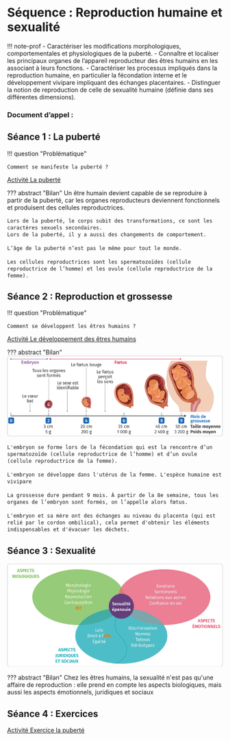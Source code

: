 # Séquence : Reproduction humaine et sexualité

!!! note-prof
    - Caractériser les modifications morphologiques, comportementales et physiologiques de la puberté.
    - Connaître et localiser les principaux organes de l’appareil reproducteur des êtres humains en les associant à leurs fonctions.
    - Caractériser les processus impliqués dans la reproduction humaine, en particulier la fécondation interne et le développement vivipare impliquant des échanges placentaires.
    - Distinguer la notion de reproduction de celle de sexualité humaine (définie dans ses différentes dimensions).


    
### Document d’appel :



## Séance 1 : La puberté

!!! question "Problématique"

    Comment se manifeste la puberté ?

[Activité La puberté](../puberte)




??? abstract "Bilan"
    Un être humain devient capable de se reproduire à partir de la puberté, car les organes reproducteurs deviennent fonctionnels et produisent des cellules reproductrices.

    Lors de la puberté, le corps subit des transformations, ce sont les caractères sexuels secondaires.
    Lors de la puberté, il y a aussi des changements de comportement.

    L’âge de la puberté n’est pas le même pour tout le monde.
    
    Les cellules reproductrices sont les spermatozoïdes (cellule reproductrice de l’homme) et les ovule (cellule reproductrice de la femme).



## Séance 2 : Reproduction et grossesse

!!! question "Problématique"

    Comment se développent les êtres humains ?
    
[Activité Le développement des êtres humains](../repro)




??? abstract "Bilan"
    ![alt text](image-2.png)

    L'embryon se forme lors de la fécondation qui est la rencontre d’un spermatozoïde (cellule reproductrice de l’homme) et d’un ovule (cellule reproductrice de la femme).

    L'embryon se développe dans l'utérus de la femme. L'espèce humaine est vivipare

    La grossesse dure pendant 9 mois. À partir de la 8e semaine, tous les organes de l’embryon sont formés, on l’appelle alors fœtus. 

    L'embryon et sa mère ont des échanges au niveau du placenta (qui est relié par le cordon ombilical), cela permet d'obtenir les éléments indispensables et d'évacuer les déchets.





<div style="page-break-after: always;"></div>

## Séance 3 : Sexualité


    

![](pictures/sexualite.png)


??? abstract "Bilan"
    Chez les êtres humains, la sexualité n'est pas qu'une affaire de reproduction : elle prend en compte les aspects biologiques, mais aussi les aspects émotionnels, juridiques et sociaux


## Séance 4 : Exercices

[Activité Exercice la puberté](../exoPuberte)
